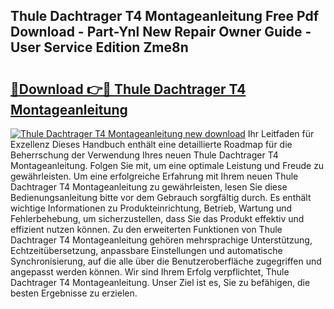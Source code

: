 ## Thule Dachtrager T4 Montageanleitung Free Pdf Download - Part-Ynl New Repair Owner Guide - User Service Edition Zme8n

# <h2><a href="http://df7bpof.blite.top/?on=Thule+Dachtrager+T4+Montageanleitung">🔗Download 👉🔴 Thule Dachtrager T4 Montageanleitung</a></h2>

[![Thule Dachtrager T4 Montageanleitung new download](https://i.imgur.com/lujVjoI.png)](http://df7bpof.blite.top/?on=Thule+Dachtrager+T4+Montageanleitung)
Ihr Leitfaden für Exzellenz Dieses Handbuch enthält eine detaillierte Roadmap für die Beherrschung der Verwendung Ihres neuen Thule Dachtrager T4 Montageanleitung. Folgen Sie mit, um eine optimale Leistung und Freude zu gewährleisten. Um eine erfolgreiche Erfahrung mit Ihrem neuen Thule Dachtrager T4 Montageanleitung zu gewährleisten, lesen Sie diese Bedienungsanleitung bitte vor dem Gebrauch sorgfältig durch. Es enthält wichtige Informationen zu Produkteinrichtung, Betrieb, Wartung und Fehlerbehebung, um sicherzustellen, dass Sie das Produkt effektiv und effizient nutzen können. Zu den erweiterten Funktionen von Thule Dachtrager T4 Montageanleitung gehören mehrsprachige Unterstützung, Echtzeitübersetzung, anpassbare Einstellungen und automatische Synchronisierung, auf die alle über die Benutzeroberfläche zugegriffen und angepasst werden können. Wir sind Ihrem Erfolg verpflichtet, Thule Dachtrager T4 Montageanleitung. Unser Ziel ist es, Sie zu befähigen, die besten Ergebnisse zu erzielen.
